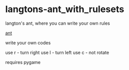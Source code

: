 # langtons-ant_with_rulesets

langton's ant, where you can write your own rules

[ant](https://en.wikipedia.org/wiki/Langton%27s_ant)

write your own codes

use r - turn right
use l - turn left
use c - not rotate

requires pygame
